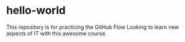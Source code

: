 # hello-world
This repository is for practicing the GitHub Flow
Looking to learn new aspects of IT with this awesome course.
